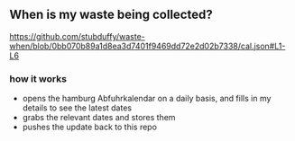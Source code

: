 ## When is my waste being collected?
  https://github.com/stubduffy/waste-when/blob/0bb070b89a1d8ea3d7401f9469dd72e2d02b7338/cal.json#L1-L6
  
  ### how it works
  - opens the hamburg Abfuhrkalendar on a daily basis, and fills in my details to see the latest dates
  - grabs the relevant dates and stores them
  - pushes the update back to this repo
  
